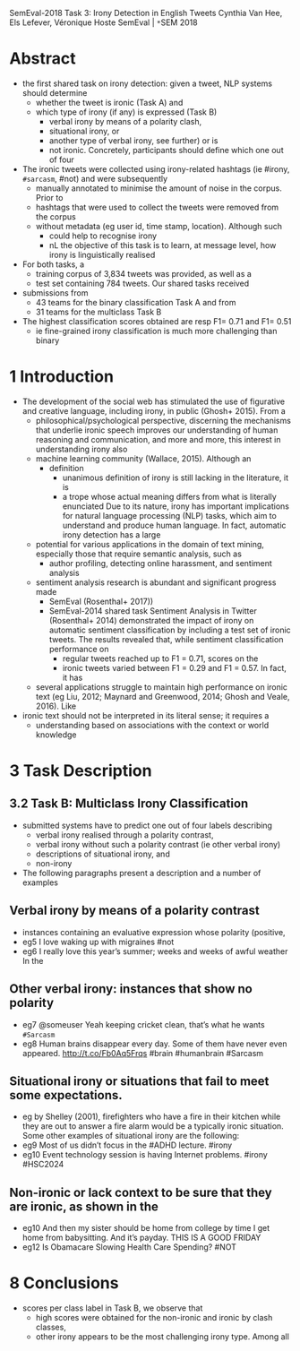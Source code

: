 SemEval-2018 Task 3: Irony Detection in English Tweets
Cynthia Van Hee, Els Lefever, Véronique Hoste
SemEval | `*`SEM 2018

# Abstract

* the first shared task on irony detection: given a tweet, NLP systems should
  determine
  * whether the tweet is ironic (Task A) and
  * which type of irony (if any) is expressed (Task B)
    * verbal irony by means of a polarity clash,
    * situational irony, or
    * another type of verbal irony, see further) or is
    * not ironic. Concretely, participants should define which one out of four
* The ironic tweets were collected using irony-related hashtags (ie #irony,
  `#sarcasm`, #not) and were subsequently
  * manually annotated to minimise the amount of noise in the corpus. Prior to
  * hashtags that were used to collect the tweets were removed from the corpus
  * without metadata (eg user id, time stamp, location). Although such
    * could help to recognise irony
    * nL the objective of this task is to learn,
      at message level, how irony is linguistically realised
* For both tasks, a
  * training corpus of 3,834 tweets was provided, as well as a
  * test set containing 784 tweets. Our shared tasks received
* submissions from
  * 43 teams for the binary classification Task A and from
  * 31 teams for the multiclass Task B
* The highest classification scores obtained are resp F1= 0.71 and F1= 0.51
  * ie fine-grained irony classification is much more challenging than binary

# 1 Introduction

* The development of the social web has stimulated the use of figurative and
  creative language, including irony, in public (Ghosh+ 2015). From a
  * philosophical/psychological perspective, discerning the mechanisms that
    underlie ironic speech improves our understanding of human reasoning and
    communication, and more and more, this interest in understanding irony also
  * machine learning community (Wallace, 2015). Although an
    * definition
      * unanimous definition of irony is still lacking in the literature, it is
      * a trope whose actual meaning differs from what is literally enunciated
        Due to its nature, irony has important implications for natural
        language processing (NLP) tasks, which aim to understand and produce
        human language. In fact, automatic irony detection has a large
  * potential for various applications in the domain of text mining,
    especially those that require semantic analysis, such as
    * author profiling, detecting online harassment, and sentiment analysis
  * sentiment analysis research is abundant and significant progress made
    * SemEval (Rosenthal+ 2017))
    * SemEval-2014 shared task Sentiment Analysis in Twitter (Rosenthal+ 2014)
      demonstrated the impact of irony on automatic sentiment classification by
      including a test set of ironic tweets. The results revealed that, while
      sentiment classification performance on
      * regular tweets reached up to F1 = 0.71, scores on the
      * ironic tweets varied between F1 = 0.29 and F1 = 0.57.  In fact, it has
  * several applications struggle to maintain high performance on ironic text
    (eg Liu, 2012; Maynard and Greenwood, 2014; Ghosh and Veale, 2016).  Like
* ironic text should not be interpreted in its literal sense; it requires a
  * understanding based on associations with the context or world knowledge

# 3 Task Description

## 3.2 Task B: Multiclass Irony Classification

* submitted systems have to predict one out of four labels describing 
  * verbal irony realised through a polarity contrast, 
  * verbal irony without such a polarity contrast (ie other verbal irony)
  * descriptions of situational irony, and 
  * non-irony
* The following paragraphs present a description and a number of examples

## Verbal irony by means of a polarity contrast

* instances containing an evaluative expression whose polarity (positive,
* eg5 I love waking up with migraines #not
* eg6 I really love this year’s summer; weeks and weeks of awful weather In the

## Other verbal irony: instances that show no polarity

* eg7 @someuser Yeah keeping cricket clean, that’s what he wants `#Sarcasm`
* eg8 Human brains disappear every day. Some of them have never even appeared.
  http://t.co/Fb0Aq5Frqs #brain #humanbrain #Sarcasm

## Situational irony or situations that fail to meet some expectations.

* eg by Shelley (2001), firefighters who have a fire in their kitchen while
  they are out to answer a fire alarm would be a typically ironic situation.
  Some other examples of situational irony are the following:
* eg9 Most of us didn’t focus in the #ADHD lecture. #irony
* eg10 Event technology session is having Internet problems. #irony #HSC2024

## Non-ironic or lack context to be sure that they are ironic, as shown in the

* eg10 And then my sister should be home from college by time I get home from
  babysitting. And it’s payday. THIS IS A GOOD FRIDAY 
* eg12 Is Obamacare Slowing Health Care Spending? #NOT

# 8 Conclusions

* scores per class label in Task B, we observe that
  * high scores were obtained for the non-ironic and ironic by clash classes,
  * other irony appears to be the most challenging irony type. Among all
